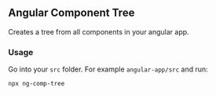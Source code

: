 ## Angular Component Tree

Creates a tree from all components in your angular app.

### Usage

Go into your `src` folder. For example `angular-app/src` and run:
```bash
npx ng-comp-tree
```